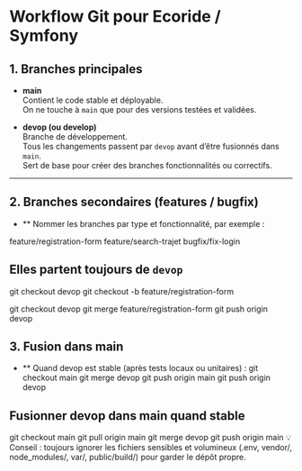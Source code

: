 # Workflow Git pour Ecoride / Symfony

## 1. Branches principales

- **main**  
  Contient le code stable et déployable.  
  On ne touche à `main` que pour des versions testées et validées.

- **devop (ou develop)**  
  Branche de développement.  
  Tous les changements passent par `devop` avant d’être fusionnés dans `main`.  
  Sert de base pour créer des branches fonctionnalités ou correctifs.

---

## 2. Branches secondaires (features / bugfix)

- ** Nommer les branches par type et fonctionnalité, par exemple :  

feature/registration-form
feature/search-trajet
bugfix/fix-login

## Elles partent toujours de `devop`  

git checkout devop
git checkout -b feature/registration-form

<!-- Une fois terminées, elles sont fusionnées dans devop : -->
git checkout devop
git merge feature/registration-form
git push origin devop

## 3. Fusion dans main

- ** Quand devop est stable (après tests locaux ou unitaires) :
git checkout main
git merge devop
git push origin main
git push origin devop

## Fusionner devop dans main quand stable

git checkout main
git pull origin main
git merge devop
git push origin main
💡 Conseil : toujours ignorer les fichiers sensibles et volumineux (.env, vendor/, node_modules/, var/, public/build/) pour garder le dépôt propre.
